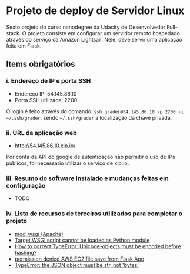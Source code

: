 # Projeto de deploy de Servidor Linux
Sexto projeto do curso nanodegree da Udacity de Desenvolvedor Full-stack. O projeto consiste em configurar um servidor remoto hospedado através do serviço da Amazon Lightsail. Nele, deve servir uma aplicação feita em Flask.

## Items obrigatórios

### i. Endereço de IP e porta SSH
- Endereço IP: 54.145.86.10
- Porta SSH utilizada: 2200

O login é feito através do comando: `ssh grader@54.145.86.10 -p 2200 -i ~/.ssh/grader`, sendo `~/.ssh/grader` a localização da chave privada.

### ii. URL da aplicação web
- http://54.145.86.10.xip.io/

Por conta da API do google de autenticação não permitir o uso de IPs públicos, foi necessário utilizar o serviço de xip.io.

### iii. Resumo do software instalado e mudanças feitas em configuração
- TODO

### iv. Lista de recursos de terceiros utilizados para completar o projeto
- [mod_wsgi (Apache)](http://flask.pocoo.org/docs/1.0/deploying/mod_wsgi/)
- [Target WSGI script cannot be loaded as Python module](https://stackoverflow.com/questions/6454564/target-wsgi-script-cannot-be-loaded-as-python-module)
- [How to correct TypeError: Unicode-objects must be encoded before hashing?](https://stackoverflow.com/questions/7585307/how-to-correct-typeerror-unicode-objects-must-be-encoded-before-hashing)
- [permission denied AWS EC2 file.save from Flask App](https://stackoverflow.com/questions/34320280/permission-denied-aws-ec2-file-save-from-flask-app)
- [TypeError: the JSON object must be str, not 'bytes'](https://stackoverflow.com/questions/42683478/typeerror-the-json-object-must-be-str-not-bytes)

